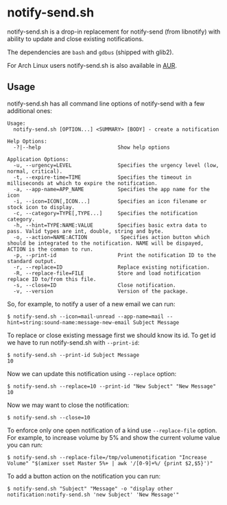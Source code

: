 # notify-send.sh

notify-send.sh is a drop-in replacement for notify-send (from
libnotify) with ability to update and close existing notifications.

The dependencies are `bash` and `gdbus` (shipped with glib2).

For Arch Linux users notify-send.sh is also available in [AUR].

[AUR]: https://aur.archlinux.org/packages/notify-send.sh/

## Usage

notify-send.sh has all command line options of notify-send with a few
additional ones:

    Usage:
      notify-send.sh [OPTION...] <SUMMARY> [BODY] - create a notification

    Help Options:
      -?|--help                         Show help options

    Application Options:
      -u, --urgency=LEVEL               Specifies the urgency level (low, normal, critical).
      -t, --expire-time=TIME            Specifies the timeout in milliseconds at which to expire the notification.
      -a, --app-name=APP_NAME           Specifies the app name for the icon
      -i, --icon=ICON[,ICON...]         Specifies an icon filename or stock icon to display.
      -c, --category=TYPE[,TYPE...]     Specifies the notification category.
      -h, --hint=TYPE:NAME:VALUE        Specifies basic extra data to pass. Valid types are int, double, string and byte.
      -o, --action=NAME:ACTION           Specifies action button which should be integrated to the notification. NAME will be dispayed, ACTION is the comman to run.
      -p, --print-id                    Print the notification ID to the standard output.
      -r, --replace=ID                  Replace existing notification.
      -R, --replace-file=FILE           Store and load notification replace ID to/from this file.
      -s, --close=ID                    Close notification.
      -v, --version                     Version of the package.


So, for example, to notify a user of a new email we can run:

    $ notify-send.sh --icon=mail-unread --app-name=mail --hint=string:sound-name:message-new-email Subject Message

To replace or close existing message first we should know its id. To
get id we have to run notify-send.sh with `--print-id`:

    $ notify-send.sh --print-id Subject Message
    10

Now we can update this notification using `--replace` option:

    $ notify-send.sh --replace=10 --print-id "New Subject" "New Message"
    10

Now we may want to close the notification:

    $ notify-send.sh --close=10

To enforce only one open notification of a kind use `--replace-file`
option. For example, to increase volume by 5% and show the current
volume value you can run:

    $ notify-send.sh --replace-file=/tmp/volumenotification "Increase Volume" "$(amixer sset Master 5%+ | awk '/[0-9]+%/ {print $2,$5}')"

To add a button action on the notification you can run:

    $ notify-send.sh "Subject" "Message" -o "display other notification:notify-send.sh 'new Subject' 'New Message'"
